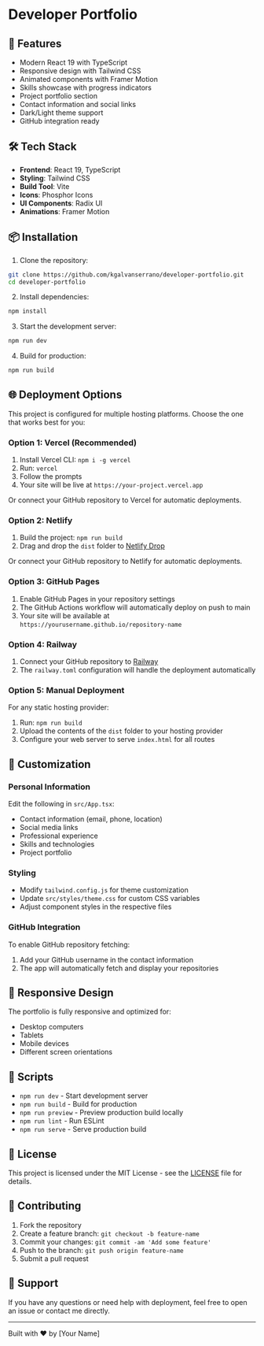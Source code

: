 # Developer Portfolio

## 🚀 Features

- Modern React 19 with TypeScript
- Responsive design with Tailwind CSS
- Animated components with Framer Motion
- Skills showcase with progress indicators
- Project portfolio section
- Contact information and social links
- Dark/Light theme support
- GitHub integration ready

## 🛠️ Tech Stack

- **Frontend**: React 19, TypeScript
- **Styling**: Tailwind CSS
- **Build Tool**: Vite
- **Icons**: Phosphor Icons
- **UI Components**: Radix UI
- **Animations**: Framer Motion

## 📦 Installation

1. Clone the repository:
```bash
git clone https://github.com/kgalvanserrano/developer-portfolio.git
cd developer-portfolio
```

2. Install dependencies:
```bash
npm install
```

3. Start the development server:
```bash
npm run dev
```

4. Build for production:
```bash
npm run build
```

## 🌐 Deployment Options

This project is configured for multiple hosting platforms. Choose the one that works best for you:

### Option 1: Vercel (Recommended)

1. Install Vercel CLI: `npm i -g vercel`
2. Run: `vercel`
3. Follow the prompts
4. Your site will be live at `https://your-project.vercel.app`

Or connect your GitHub repository to Vercel for automatic deployments.

### Option 2: Netlify

1. Build the project: `npm run build`
2. Drag and drop the `dist` folder to [Netlify Drop](https://app.netlify.com/drop)

Or connect your GitHub repository to Netlify for automatic deployments.

### Option 3: GitHub Pages

1. Enable GitHub Pages in your repository settings
2. The GitHub Actions workflow will automatically deploy on push to main
3. Your site will be available at `https://yourusername.github.io/repository-name`

### Option 4: Railway

1. Connect your GitHub repository to [Railway](https://railway.app)
2. The `railway.toml` configuration will handle the deployment automatically

### Option 5: Manual Deployment

For any static hosting provider:

1. Run: `npm run build`
2. Upload the contents of the `dist` folder to your hosting provider
3. Configure your web server to serve `index.html` for all routes

## 🎨 Customization

### Personal Information
Edit the following in `src/App.tsx`:
- Contact information (email, phone, location)
- Social media links
- Professional experience
- Skills and technologies
- Project portfolio

### Styling
- Modify `tailwind.config.js` for theme customization
- Update `src/styles/theme.css` for custom CSS variables
- Adjust component styles in the respective files

### GitHub Integration
To enable GitHub repository fetching:
1. Add your GitHub username in the contact information
2. The app will automatically fetch and display your repositories

## 📱 Responsive Design

The portfolio is fully responsive and optimized for:
- Desktop computers
- Tablets
- Mobile devices
- Different screen orientations

## 🔧 Scripts

- `npm run dev` - Start development server
- `npm run build` - Build for production
- `npm run preview` - Preview production build locally
- `npm run lint` - Run ESLint
- `npm run serve` - Serve production build

## 📄 License

This project is licensed under the MIT License - see the [LICENSE](LICENSE) file for details.

## 🤝 Contributing

1. Fork the repository
2. Create a feature branch: `git checkout -b feature-name`
3. Commit your changes: `git commit -am 'Add some feature'`
4. Push to the branch: `git push origin feature-name`
5. Submit a pull request

## 💬 Support

If you have any questions or need help with deployment, feel free to open an issue or contact me directly.

---

Built with ❤️ by [Your Name]
